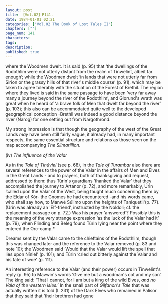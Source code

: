 ```yaml
---
layout: post
title: 【Vol.02】P141.
date: 1984-01-01 02:21
categories: ["Vol.02 The Book of Lost Tales II"]
chapters: [""]
page_num: 141
characters: 
tags: 
description: 
published: true
---
```


<p style="text-indent: 0;">
where the Woodmen dwelt. It is said (p. 95) that ‘the dwellings of the Rodothlim were not utterly distant from the realm of Tinwelint, albeit far enough’; while the Woodmen dwelt ‘in lands that were not utterly far from Sirion or the grassy hills of that river's middle course’ (p. 91), which may be taken to agree tolerably with the situation of the Forest of Brethil. The region where they lived is said in the same passage to have been ‘very far away many a journey beyond the river of the Rodothlim’, and Glorund's wrath was great when he heard of ‘a brave folk of Men that dwelt far beyond the river’ (p. 103); this also can be accommodated quite well to the developed geographical conception -Brethil was indeed a good distance beyond the river (Narog) for one setting out from Nargothrond.
</p>

My strong impression is that though the geography of the west of the Great Lands <I>may</I> have been still fairly vague, it already had, in many important respects, the same essential structure and relations as those seen on the map accompanying <I>The Silmarillion</I>.

(iv)     <I>The influence of the Valar</I>

As in the <I>Tale of Tinúviel</I> (see p. 68), in the <I>Tale of Turambar</I> also there are several references to the power of the Valar in the affairs of Men and Elves in the Great Lands - and to prayers, both of thanksgiving and request, addressed to them: thus Túrin's guardians ‘thanked the Valar’ that they accomplished the journey to Artanor (p. 72), and more remarkably, Úrin ‘called upon the Valar of the West, being taught much concerning them by the Eldar of Kôr- the Gnomes he had encountered -and his words came, who shall say how, to Manwë Súlimo upon the heights of Taniquetil'(p. 77). (Úrin was already an 'Elf-friend’, instructed by the Noldoli; cf. the replacement passage on p. 72.) Was his prayer ‘answered’? Possibly this is the meaning of the very strange expression ‘as the luck of the Valar had it’ (p. 79), when Flinding and Beleg found Túrin lying near the point where they entered the Orc-camp.\*

Dreams sent by the Valar came to the chieftains of the Rodothlim, though this was changed later and the reference to the Valar removed (p. 83 and note 10); the Woodmen said ‘Would that the Valar would lift the spell that lies upon Níniel’ (p. 101); and Túrin ‘cried out bitterly against the Valar and his fate of woe’ (p. 111).

An interesting reference to the Valar (and their power) occurs in Tinwelint's reply (p. 95) to Mavwin's words ‘Give me but a woodman's cot and my son’. The king said: ‘That I cannot, for I am but a king of the wild Elves, <I>and no Vala of the western isles.’</I> In the small part of <I>Gilfanon's Tale</I> that was actually written it is told (I. 231) of the Dark Elves who remained in Palisor that they said that ‘their brethren had gone

